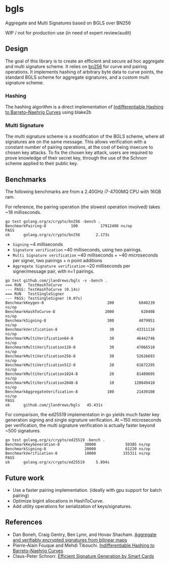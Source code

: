 # bgls
Aggregate and Multi Signatures based on BGLS over BN256

WIP / not for production use (in need of expert review/audit)

## Design
The goal of this library is to create an efficient and secure ad hoc aggregate and multi signature scheme. It relies on [bn256](https://godoc.org/golang.org/x/crypto/bn256) for curve and pairing operations. It implements hashing of arbitrary byte data to curve points, the standard BGLS scheme for aggregate signatures, and a custom multi signature scheme.

### Hashing
The hashing algorithm is a direct implementation of [Indifferentiable Hashing to
Barreto–Naehrig Curves](http://www.di.ens.fr/~fouque/pub/latincrypt12.pdf) using blake2b

### Multi Signature
The multi signature scheme is a modification of the BGLS scheme, where all signatures are on the same message. This allows verification with a constant number of pairing operations, at the cost of being insecure to chosen key attacks. To fix the chosen key attack, users are required to prove knowledge of their secret key, through the use of the Schnorr scheme applied to their public key.

## Benchmarks
The following benchmarks are from a 2.40GHz i7-4700MQ CPU with 16GB ram.

For reference, the pairing operation (the slowest operation involved) takes ~18 milliseconds.
```
go test golang.org/x/crypto/bn256 -bench .
BenchmarkPairing-8           100          17912498 ns/op
PASS
ok      golang.org/x/crypto/bn256       2.173s
```
- `Signing` ~4 milliseconds
- `Signature verification` ~40 milliseconds, using two pairings.
- `Multi Signature verification` ~40 milliseconds + ~40 microseconds per signer, two pairings + n point additions
- `Aggregate Signature verification` ~20 milliseconds per signer/message pair, with n+1 pairings.

```
go test github.com/jlandrews/bgls -v -bench .
=== RUN   TestHashToCurve
--- PASS: TestHashToCurve (0.14s)
=== RUN   TestSingleSigner
--- PASS: TestSingleSigner (0.07s)
BenchmarkKeygen-8                            200           6840239 ns/op
BenchmarkHashToCurve-8                      2000            620408 ns/op
BenchmarkSigning-8                           300           4079951 ns/op
BenchmarkVerification-8                       30          43311116 ns/op
BenchmarkMultiVerification64-8                30          46442746 ns/op
BenchmarkMultiVerification128-8               30          47066510 ns/op
BenchmarkMultiVerification256-8               30          52626693 ns/op
BenchmarkMultiVerification512-8               20          61672295 ns/op
BenchmarkMultiVerification1024-8              20          81409695 ns/op
BenchmarkMultiVerification2048-8              10         120849410 ns/op
BenchmarkAggregateVerification-8             100          21439108 ns/op
PASS
ok      github.com/jlandrews/bgls	45.431s
```
For comparison, the ed25519 implementation in go yields much faster key generation signing and single signature verification. At ~150 microseconds per verification, the multi signature verification is actually faster beyond ~500 signatures.
```
go test golang.org/x/crypto/ed25519 -bench .
BenchmarkKeyGeneration-8           30000             59385 ns/op
BenchmarkSigning-8                 20000             61220 ns/op
BenchmarkVerification-8            10000            155311 ns/op
PASS
ok      golang.org/x/crypto/ed25519     5.894s
```

## Future work
- Use a faster pairing implementation. (ideally with gpu support for batch pairing)
- Optimize bigint allocations in HashToCurve.
- Add utility operations for serialization of keys/signatures.



## References
- Dan Boneh, Craig Gentry, Ben Lynn, and Hovav Shacham. [Aggregate and verifiably encrypted signatures from bilinear maps](https://www.iacr.org/archive/eurocrypt2003/26560416/26560416.pdf)
- Pierre-Alain Fouque and Mehdi Tibouchi. [Indifferentiable Hashing to
Barreto–Naehrig Curves](http://www.di.ens.fr/~fouque/pub/latincrypt12.pdf)
- Claus-Peter Schnorr. [Efficient Signature Generation by Smart Cards](https://pdfs.semanticscholar.org/3dfb/4764c0eaa69a12b78f3ec8736aae7e81de78.pdf)
